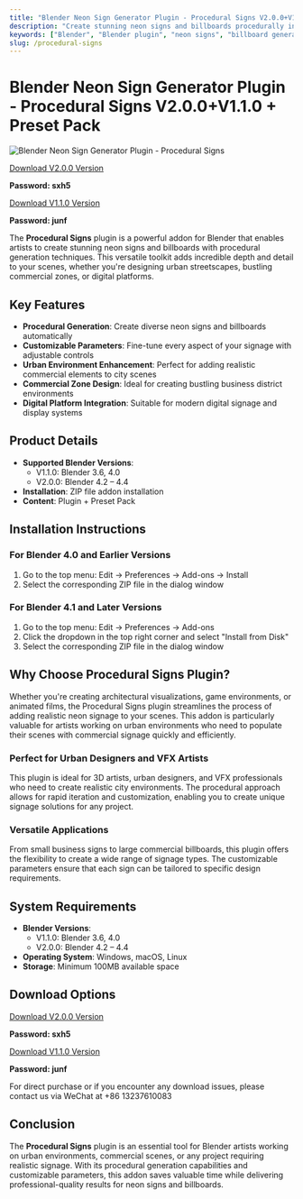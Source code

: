 ```yaml
---
title: "Blender Neon Sign Generator Plugin - Procedural Signs V2.0.0+V1.1.0 + Preset Pack"
description: "Create stunning neon signs and billboards procedurally in Blender with the Procedural Signs plugin. This powerful addon offers customizable parameters for generating a wide variety of neon signage effects for urban environments, commercial zones, and digital platforms."
keywords: ["Blender", "Blender plugin", "neon signs", "billboard generator", "procedural modeling", "3D signage", "urban design", "commercial signage", "VFX tools", "Blender addon"]
slug: /procedural-signs
---
```


# Blender Neon Sign Generator Plugin - Procedural Signs V2.0.0+V1.1.0 + Preset Pack

![Blender Neon Sign Generator Plugin - Procedural Signs](https://www.gfxcamp.com/wp-content/uploads/2023/12/Procedural-Signs.jpg)

[Download V2.0.0 Version](https://pan.baidu.com/s/1lIDKIB11zMHAw1Ww8-NNDG?pwd=sxh5)

**Password: sxh5**

[Download V1.1.0 Version](https://pan.baidu.com/s/1GccjR3X6pa_sGbc2EXTKWQ?pwd=junf)

**Password: junf**

The **Procedural Signs** plugin is a powerful addon for Blender that enables artists to create stunning neon signs and billboards with procedural generation techniques. This versatile toolkit adds incredible depth and detail to your scenes, whether you're designing urban streetscapes, bustling commercial zones, or digital platforms.

## Key Features

- **Procedural Generation**: Create diverse neon signs and billboards automatically
- **Customizable Parameters**: Fine-tune every aspect of your signage with adjustable controls
- **Urban Environment Enhancement**: Perfect for adding realistic commercial elements to city scenes
- **Commercial Zone Design**: Ideal for creating bustling business district environments
- **Digital Platform Integration**: Suitable for modern digital signage and display systems

## Product Details

- **Supported Blender Versions**:
  - V1.1.0: Blender 3.6, 4.0
  - V2.0.0: Blender 4.2 – 4.4
- **Installation**: ZIP file addon installation
- **Content**: Plugin + Preset Pack

## Installation Instructions

### For Blender 4.0 and Earlier Versions
1. Go to the top menu: Edit → Preferences → Add-ons → Install
2. Select the corresponding ZIP file in the dialog window

### For Blender 4.1 and Later Versions
1. Go to the top menu: Edit → Preferences → Add-ons
2. Click the dropdown in the top right corner and select "Install from Disk"
3. Select the corresponding ZIP file in the dialog window

## Why Choose Procedural Signs Plugin?

Whether you're creating architectural visualizations, game environments, or animated films, the Procedural Signs plugin streamlines the process of adding realistic neon signage to your scenes. This addon is particularly valuable for artists working on urban environments who need to populate their scenes with commercial signage quickly and efficiently.

### Perfect for Urban Designers and VFX Artists

This plugin is ideal for 3D artists, urban designers, and VFX professionals who need to create realistic city environments. The procedural approach allows for rapid iteration and customization, enabling you to create unique signage solutions for any project.

### Versatile Applications

From small business signs to large commercial billboards, this plugin offers the flexibility to create a wide range of signage types. The customizable parameters ensure that each sign can be tailored to specific design requirements.

## System Requirements

- **Blender Versions**:
  - V1.1.0: Blender 3.6, 4.0
  - V2.0.0: Blender 4.2 – 4.4
- **Operating System**: Windows, macOS, Linux
- **Storage**: Minimum 100MB available space

## Download Options

[Download V2.0.0 Version](https://pan.baidu.com/s/1lIDKIB11zMHAw1Ww8-NNDG?pwd=sxh5)

**Password: sxh5**

[Download V1.1.0 Version](https://pan.baidu.com/s/1GccjR3X6pa_sGbc2EXTKWQ?pwd=junf)

**Password: junf**

For direct purchase or if you encounter any download issues, please contact us via WeChat at +86 13237610083

## Conclusion

The **Procedural Signs** plugin is an essential tool for Blender artists working on urban environments, commercial scenes, or any project requiring realistic signage. With its procedural generation capabilities and customizable parameters, this addon saves valuable time while delivering professional-quality results for neon signs and billboards.